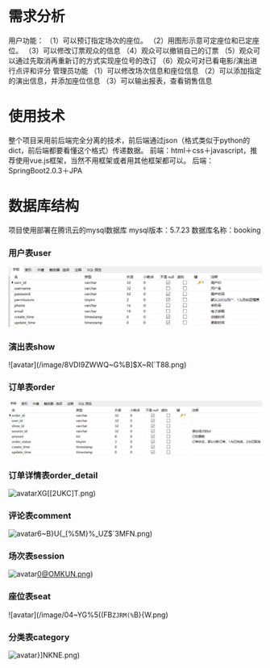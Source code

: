 # 需求分析
用户功能：
（1）可以预订指定场次的座位。
（2）用图形示意可定座位和已定座位。
（3）可以修改订票观众的信息
（4）观众可以撤销自己的订票
（5）观众可以通过先取消再重新订的方式实现座位号的改订
（6）观众可对已看电影/演出进行点评和评分
管理员功能
（1）可以修改场次信息和座位信息
（2）可以添加指定的演出信息，并添加座位信息
（3）可以输出报表，查看销售信息
# 使用技术
整个项目采用前后端完全分离的技术，前后端通过json（格式类似于python的dict，前后端都要看懂这个格式）传递数据。
前端：html＋css＋javascript，推荐使用vue.js框架，当然不用框架或者用其他框架都可以。
后端：SpringBoot2.0.3＋JPA
# 数据库结构
项目使用部署在腾讯云的mysql数据库
mysql版本：5.7.23
数据库名称：booking
### 用户表user
![avatar](/image/AT{P0KA60@OMQ}UE1~ZN`6N.png)
### 演出表show
![avatar](/image/8VDI9ZWWQ~G%B]$X~R(`T88.png)
### 订单表order
![avatar](/image/B4ZK00`USFHC8MT_}RFZGCU.png)
### 订单详情表order_detail
![avatar](/image/S1%TXTF`2TQH)XG[[2UKC]T.png)
### 评论表comment
![avatar](/image/)6~B}U{_[%5M}%_UZ$`3MFN.png)
### 场次表session
![avatar](/image/_4X`P[XPOEVC[4])0@OMKUN.png)
### 座位表seat
![avatar](/image/04~YG%5((FB`ZJRM(%`B}{W.png)
### 分类表category
![avatar](/image/T6}6HLU}$ZO{`C[Q)}]NKNE.png)